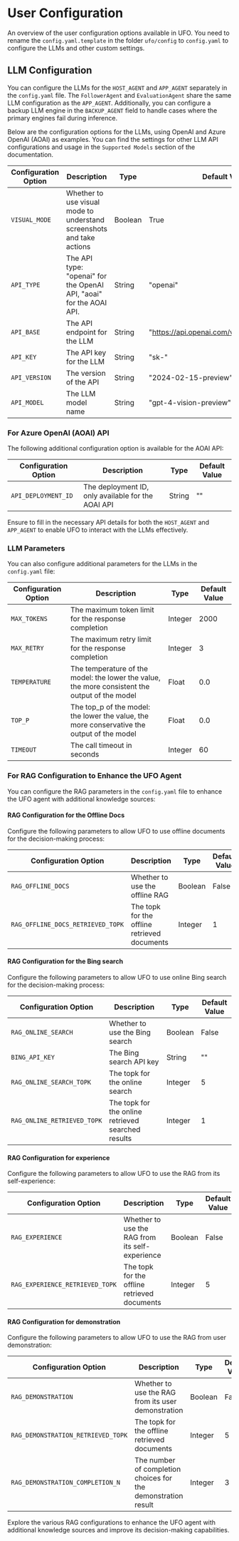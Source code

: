# User Configuration

An overview of the user configuration options available in UFO. You need to rename the `config.yaml.template` in the folder `ufo/config` to `config.yaml` to configure the LLMs and other custom settings.

## LLM Configuration

You can configure the LLMs for the `HOST_AGENT` and `APP_AGENT` separately in the `config.yaml` file. The `FollowerAgent` and `EvaluationAgent` share the same LLM configuration as the `APP_AGENT`. Additionally, you can configure a backup LLM engine in the `BACKUP_AGENT` field to handle cases where the primary engines fail during inference.

Below are the configuration options for the LLMs, using OpenAI and Azure OpenAI (AOAI) as examples. You can find the settings for other LLM API configurations and usage in the `Supported Models` section of the documentation.

| Configuration Option | Description | Type | Default Value |
|----------------------|-------------|------|---------------|
| `VISUAL_MODE` | Whether to use visual mode to understand screenshots and take actions | Boolean | True |
| `API_TYPE` | The API type: "openai" for the OpenAI API, "aoai" for the AOAI API. | String | "openai" |
| `API_BASE` | The API endpoint for the LLM | String | "https://api.openai.com/v1/chat/completions" |
| `API_KEY` | The API key for the LLM | String | "sk-" |
| `API_VERSION` | The version of the API | String | "2024-02-15-preview" |
| `API_MODEL` | The LLM model name | String | "gpt-4-vision-preview" |

### For Azure OpenAI (AOAI) API
The following additional configuration option is available for the AOAI API:

| Configuration Option | Description | Type | Default Value |
|----------------------|-------------|------|---------------|
| `API_DEPLOYMENT_ID` | The deployment ID, only available for the AOAI API | String | "" |

Ensure to fill in the necessary API details for both the `HOST_AGENT` and `APP_AGENT` to enable UFO to interact with the LLMs effectively.

### LLM Parameters
You can also configure additional parameters for the LLMs in the `config.yaml` file:

| Configuration Option | Description | Type | Default Value |
|----------------------|-------------|------|---------------|
| `MAX_TOKENS` | The maximum token limit for the response completion | Integer | 2000 |
| `MAX_RETRY` | The maximum retry limit for the response completion | Integer | 3 |
| `TEMPERATURE` | The temperature of the model: the lower the value, the more consistent the output of the model | Float | 0.0 |
| `TOP_P` | The top_p of the model: the lower the value, the more conservative the output of the model | Float | 0.0 |
| `TIMEOUT` | The call timeout in seconds | Integer | 60 |

### For RAG Configuration to Enhance the UFO Agent
You can configure the RAG parameters in the `config.yaml` file to enhance the UFO agent with additional knowledge sources:

#### RAG Configuration for the Offline Docs
Configure the following parameters to allow UFO to use offline documents for the decision-making process:

| Configuration Option | Description | Type | Default Value |
|----------------------|-------------|------|---------------|
| `RAG_OFFLINE_DOCS` | Whether to use the offline RAG | Boolean | False |
| `RAG_OFFLINE_DOCS_RETRIEVED_TOPK` | The topk for the offline retrieved documents | Integer | 1 |


#### RAG Configuration for the Bing search
Configure the following parameters to allow UFO to use online Bing search for the decision-making process:

| Configuration Option | Description | Type | Default Value |
|----------------------|-------------|------|---------------|
| `RAG_ONLINE_SEARCH` | Whether to use the Bing search | Boolean | False |
| `BING_API_KEY` | The Bing search API key | String | "" |
| `RAG_ONLINE_SEARCH_TOPK` | The topk for the online search | Integer | 5 |
| `RAG_ONLINE_RETRIEVED_TOPK` | The topk for the online retrieved searched results | Integer | 1 |


#### RAG Configuration for experience
Configure the following parameters to allow UFO to use the RAG from its self-experience:

| Configuration Option | Description | Type | Default Value |
|----------------------|-------------|------|---------------|
| `RAG_EXPERIENCE` | Whether to use the RAG from its self-experience | Boolean | False |
| `RAG_EXPERIENCE_RETRIEVED_TOPK` | The topk for the offline retrieved documents | Integer | 5 |

#### RAG Configuration for demonstration
Configure the following parameters to allow UFO to use the RAG from user demonstration:

| Configuration Option | Description | Type | Default Value |
|----------------------|-------------|------|---------------|
| `RAG_DEMONSTRATION` | Whether to use the RAG from its user demonstration | Boolean | False |
| `RAG_DEMONSTRATION_RETRIEVED_TOPK` | The topk for the offline retrieved documents | Integer | 5 |
| `RAG_DEMONSTRATION_COMPLETION_N` | The number of completion choices for the demonstration result | Integer | 3 |


Explore the various RAG configurations to enhance the UFO agent with additional knowledge sources and improve its decision-making capabilities.






